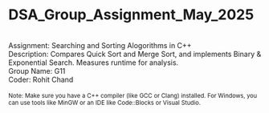 <h1>DSA_Group_Assignment_May_2025</h1> <br>
Assignment: Searching and Sorting Alogorithms in C++<br>
Description: Compares Quick Sort and Merge Sort, and implements Binary & Exponential Search. Measures runtime for analysis. <br>
Group Name: G11<br>
Coder: Rohit Chand<br><br>
<sub>Note: Make sure you have a C++ compiler (like GCC or Clang) installed. For Windows, you can use tools like MinGW or an IDE like Code::Blocks or Visual Studio.</sub> <br><br>

